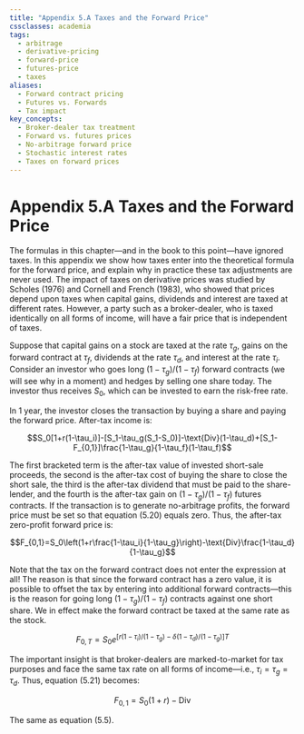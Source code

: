 ```yaml
---
title: "Appendix 5.A Taxes and the Forward Price"
cssclasses: academia
tags:
  - arbitrage
  - derivative-pricing
  - forward-price
  - futures-price
  - taxes
aliases:
  - Forward contract pricing
  - Futures vs. Forwards
  - Tax impact
key_concepts:
  - Broker-dealer tax treatment
  - Forward vs. futures prices
  - No-arbitrage forward price
  - Stochastic interest rates
  - Taxes on forward prices
---
```


# Appendix 5.A Taxes and the Forward Price

The formulas in this chapter—and in the book to this point—have ignored taxes. In this appendix we show how taxes enter into the theoretical formula for the forward price, and explain why in practice these tax adjustments are never used. The impact of taxes on derivative prices was studied by Scholes (1976) and Cornell and French (1983), who showed that prices depend upon taxes when capital gains, dividends and interest are taxed at different rates. However, a party such as a broker-dealer, who is taxed identically on all forms of income, will have a fair price that is independent of taxes.

Suppose that capital gains on a stock are taxed at the rate $\tau_g$, gains on the forward contract at $\tau_f$, dividends at the rate $\tau_d$, and interest at the rate $\tau_i$. Consider an investor who goes long $(1-\tau_g)/(1-\tau_f)$ forward contracts (we will see why in a moment) and hedges by selling one share today. The investor thus receives $S_0$, which can be invested to earn the risk-free rate.

In 1 year, the investor closes the transaction by buying a share and paying the forward price. After-tax income is:

$$S_0[1+r(1-\tau_i)]-[S_1-\tau_g(S_1-S_0)]-\text{Div}(1-\tau_d)+[S_1-F_{0,1}]\frac{1-\tau_g}{1-\tau_f}(1-\tau_f)$$

The first bracketed term is the after-tax value of invested short-sale proceeds, the second is the after-tax cost of buying the share to close the short sale, the third is the after-tax dividend that must be paid to the share-lender, and the fourth is the after-tax gain on $(1-\tau_g)/(1-\tau_f)$ futures contracts. If the transaction is to generate no-arbitrage profits, the forward price must be set so that equation (5.20) equals zero. Thus, the after-tax zero-profit forward price is:

$$F_{0,1}=S_0\left(1+r\frac{1-\tau_i}{1-\tau_g}\right)-\text{Div}\frac{1-\tau_d}{1-\tau_g}$$

Note that the tax on the forward contract does not enter the expression at all! The reason is that since the forward contract has a zero value, it is possible to offset the tax by entering into additional forward contracts—this is the reason for going long $(1-\tau_g)/(1-\tau_f)$ contracts against one short share. We in effect make the forward contract be taxed at the same rate as the stock.

$$F_{0,T}=S_0e^{[r(1-\tau_i)/(1-\tau_g)-\delta(1-\tau_d)/(1-\tau_g)]T}$$

The important insight is that broker-dealers are marked-to-market for tax purposes and face the same tax rate on all forms of income—i.e., $\tau_i=\tau_g=\tau_d$. Thus, equation (5.21) becomes:

$$F_{0,1}=S_0(1+r)-\text{Div}$$

The same as equation (5.5).
